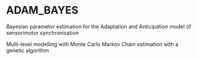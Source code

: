 # ADAM_BAYES
Bayesian parameter estimation for the Adaptation and Anticipation model of sensorimotor synchronisation

Multi-level modelling with Monte Carlo Markov Chain estimation with a genetic algorithm


